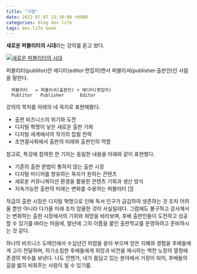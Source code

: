 ```yaml
---
title: "거장"
date: 2022-07-07 23:30:00 +0900
categories: blog dev life
tags: dev.life book
---
```


**새로운 퍼블리터의 시대**라는 강의를 듣고 왔다.

[![새로운 퍼블리터의 시대](https://postfiles.pstatic.net/MjAyMjA2MjFfMTQ4/MDAxNjU1ODAwMTM3Nzc2.UCAW67HtooOhiZl8rhpQKJTFSOGMclIKYdv5DY1Rmqgg.zMQJ3y4Aym-2P6cip54_TIqChs4EUovwIwQC9w_pj_0g.JPEG.khhan21/%ED%8A%B9%EA%B0%95%ED%99%8D%EB%B3%B4_%EC%9B%B9%EC%9E%90%EB%B3%B4.jpg?type=w580)](https://blog.naver.com/khhan21/222782717020)

퍼블리터(publitor)란 에디터(editor·편집자)면서 퍼블리셔(publisher·출판인)인 사람을 말한다.

```
  퍼블리터   = 퍼블리셔(출판인) + 에디터(편집자)  
  Publitor   Publisher      Editor
```

강의의 목차를 아래의 네 꼭지로 표현해봤다.

- 출판 비즈니스의 위기와 도전
- 디지털 혁명이 낳은 새로운 출판 기회  
- 디지털 세계에서의 작가의 집필 전략
- 초연결사회에서 출판의 미래와 출판인의 역할 

참고로, 특강에 참여한 한 기자는 동일한 내용을 아래와 같이 표현했다.

- 기존의 출판 문법이 통하지 않는 출판 시장
- 디지털 미디어를 향유하는 독자가 원하는 콘텐츠
- 새로운 커뮤니케이션 환경을 활용한 콘텐츠 기획과 생산 방식
- 지속가능한 출판의 미래는 변화를 수용하는 퍼블리터 [[1][1]]

작금의 출판 시장은 디지털 혁명으로 인해 독서 인구가 급감하여 생존하는 것 조차 어려울 뿐만 아니라 다가올 미래 조차 암울한 것이 사실일테다. 그럼에도 불구하고 강사께서는 변화하는 출판 시장에서의 기회와 희망을 바라보며, 후배 출판인들이 도전하고 성공할 수 있기를 바라는 마음에, 말년에 그의 이름을 붙인 출판학교를 운영하려고 준비하시는 것 같다. 

하나의 비즈니스 도메인에서 수십년간 피땀을 쏟아 부으며 얻은 지혜와 경험을 후배들에게 고이 전달하며, 의기소침한 후배들에게 희망과 비전을 제시하는 백전 노장의 열정에 존경의 박수를 보낸다. 나도 언젠가, 내가 몸담고 있는 분야에서 거장이 되어, 후배들의 길을 밣히 비춰주는 사람이 될 수 있기를.

[1]: http://www.ikoreanspirit.com/news/articleView.html?idxno=68076